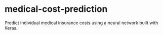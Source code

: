 # medical-cost-prediction
Predict individual medical insurance costs using a neural network built with Keras.
